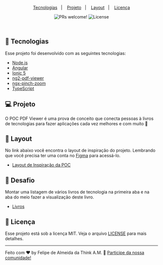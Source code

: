 <p align="center">
  <a href="#-tecnologias">Tecnologias</a>&nbsp;&nbsp;&nbsp;|&nbsp;&nbsp;&nbsp;
  <a href="#-projeto">Projeto</a>&nbsp;&nbsp;&nbsp;|&nbsp;&nbsp;&nbsp;
  <a href="#-layout">Layout</a>&nbsp;&nbsp;&nbsp;|&nbsp;&nbsp;&nbsp;
  <a href="#memo-licença">Licença</a>
</p>

<p align="center">
 <img src="https://img.shields.io/static/v1?label=PRs&message=welcome&color=15C3D6&labelColor=000000" alt="PRs welcome!" />

  <img alt="License" src="https://img.shields.io/static/v1?label=license&message=MIT&color=15C3D6&labelColor=000000">
</p>

<br>

## 🚀 Tecnologias

Esse projeto foi desenvolvido com as seguintes tecnologias:

- [Node.js](https://nodejs.org/en/)
- [Angular](https://angular.io/)
- [Ionic 5](https://ionicframework.com/)
- [ng2-pdf-viewer](https://vadimdez.github.io/ng2-pdf-viewer/)
- [ngx-pinch-zoom](http://ivylab.space/pinch-zoom/)
- [TypeScript](https://www.typescriptlang.org/)

## 💻 Projeto

O POC PDF Viewer é uma prova de conceito que conecta pessoas à livros de tecnologias para fazer aplicações cada vez melhores e com muito 💜

## 🔖 Layout

No link abaixo você encontra o layout de inspiração do projeto. Lembrando que você precisa ter uma conta no [Figma](http://figma.com/) para acessá-lo.

- [Layout de Inspiração da POC](https://www.figma.com/file/IHdGRgzDxqBxqCwMSk5txH/POC-PDF-Viewer?node-id=0%3A1)

## 🧠 Desafio

Montar uma listagem de vários livros de tecnologia na primeira aba e na aba do meio fazer a visualização deste livro.

- [Livros](https://goalkicker.com/)

## :memo: Licença

Esse projeto está sob a licença MIT. Veja o arquivo [LICENSE](LICENSE.md) para mais detalhes.

---

Feito com ♥ by Felipe de Almeida da Think A.M. :wave: [Participe da nossa comunidade!](https://discord.gg/JwP9QxNwCz)
